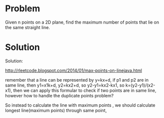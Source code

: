Problem
===
Given n points on a 2D plane, find the maximum number of points that lie on the same straight line.

Solution
===
Solution:

http://rleetcode.blogspot.com/2014/01/max-points-on-linejava.html

remember that  a line can be represented by y=kx+d, if p1 and p2 are in same line, then y1=x1k+d, y2=kx2+d, so y2-y1=kx2-kx1, so k=(y2-y1)/(x2-x1), then we can apply this formular to check if two points are in same line, however how to handle the duplicate points problem?

So instead to calculate the line with maximum points , we should calculate longest line(maximum points) through same point,